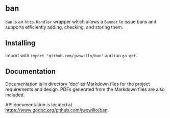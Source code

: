 # `ban`

`ban` is an `http.Handler` wrapper which allows a `Banner` to issue bans and
supports efficiently adding, checking, and storing them.

## Installing

Import with `import "github.com/jwowillo/ban"` and run `go get`.

## Documentation

Documentation is in directory 'doc' as Markdown files for the project
requirements and design. PDFs generated from the Markdown files are also
included.

API documentation is located at https://www.godoc.org/github.com/jwowillo/ban.
